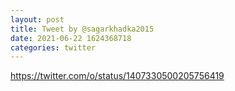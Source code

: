 ```yaml
--- 
layout: post 
title: Tweet by @sagarkhadka2015 
date: 2021-06-22 1624368718 
categories: twitter 
--- 
```

https://twitter.com/o/status/1407330500205756419